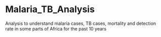 # Malaria_TB_Analysis
Analysis to understand malaria cases, TB cases, mortality and detection rate in some parts of Africa for the past 10 years 
